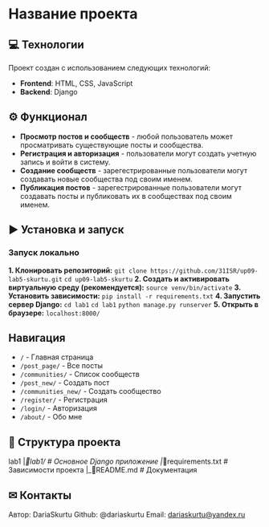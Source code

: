 # Название проекта

## 💻 Технологии
Проект создан с использованием следующих технологий:
- **Frontend**: HTML, CSS, JavaScript
- **Backend**: Django
  
## ⚙ Функционал
- **Просмотр постов и сообществ** - любой пользователь может просматривать существующие посты и сообщества.
- **Регистрация и авторизация** - пользователи могут создать учетную запись и войти в систему.
- **Создание сообществ** - зарегестрированные пользователи могут создавать новые сообщества под своим именем.
- **Публикация постов** - зарегестрированные пользователи могут создавать посты и публиковать их в сообществах под своим именем.
  
## ▶ Установка и запуск
### Запуск локально
**1. Клонировать репозиторий:**
`git clone https://github.com/31ISR/up09-lab5-skurtu.git`
`cd up09-lab5-skurtu`
**2. Создать и активировать виртуальную среду (рекомендуется):**
`source venv/bin/activate`
**3. Установить зависимости:**
`pip install -r requirements.txt`
**4. Запустить сервер Django:**
`cd lab1`
`cd lab1`
`python manage.py runserver`
**5. Открыть в браузере:**
`localhost:8000/`

## Навигация
- `/` - Главная страница
- `/post_page/` - Все посты
- `/communities/` - Список сообществ
- `/post_new/` - Создать пост
- `/communities_new/` - Создать сообщество
- `/register/` - Регистрация
- `/login/` - Авторизация
- `/about/` - Обо мне

## 📂 Структура проекта
lab1
|_📂lab1/ # Основное Django приложение
|_📃requirements.txt # Зависимости проекта
|_📃README.md # Документация 

## ✉ Контакты 
Автор: DariaSkurtu
Github: @dariaskurtu
Email: dariaskurtu@yandex.ru


